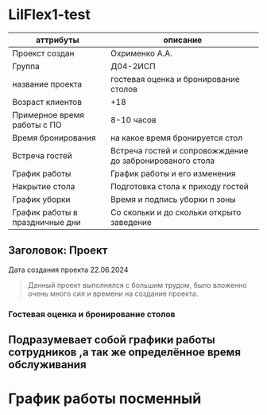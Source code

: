 # LilFlex1-test
|аттрибуты | описание
|----------|----------------------------------------------------------------------|
| Проекст создан              | Охрименко А.А.                                    |
| Группа                      | Д04-2ИСП                                          |
| название проекта            | гостевая оценка и бронирование столов             |
| Возраст клиентов            | +18                                               |
| Примерное время работы с ПО | 8-10 часов                                        |
| Время бронирования          | на какое время бронируется стол                   |
| Встреча гостей              | Встреча гостей и сопровожждение до забронированого стола|
| График работы               | График работы и его изменения                     |
| Накрытие стола              | Подготовка стола к приходу гостей                 |
| График уборки               | Время и подпись уборки n зоны                     |
| График работы в праздничные дни|   Со скольки и до скольки открыто заведение    |
## Заголовок: Проект

Дата создания проекта 22.06.2024

>Данный проект выполнялся с большим трудом, было вложенно очень много сил и времени на создание проекта.



### Гостевая оценка и бронирование столов
## Подразумевает собой графики работы сотрудников ,а так же определённое время обслуживания 
# График работы посменный
